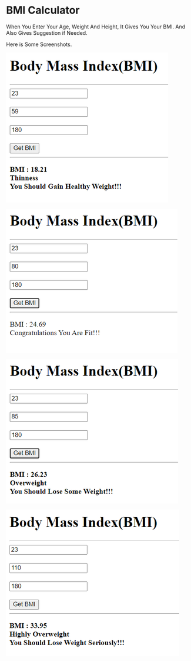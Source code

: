 
# BMI Calculator

When You Enter Your Age, Weight And Height, It Gives You Your BMI.
And Also Gives Suggestion if Needed.

Here is Some Screenshots.

![App Screenshot](https://github.com/Divyesh1692/javascript/blob/master/PR%20Functions/BMI%20Calculator/thinness.png?raw=true)

![App Screenshot](https://github.com/Divyesh1692/javascript/blob/master/PR%20Functions/BMI%20Calculator/fit.png?raw=true)

![App Screenshot](https://github.com/Divyesh1692/javascript/blob/master/PR%20Functions/BMI%20Calculator/Over%20Weight.png?raw=true)

![App Screenshot](https://github.com/Divyesh1692/javascript/blob/master/PR%20Functions/BMI%20Calculator/highly%20Overweight.png?raw=true)



